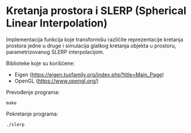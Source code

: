 # Kretanja prostora i SLERP (Spherical Linear Interpolation)
Implementacija funkcija koje transformišu različite reprezentacije kretanja prostora 
jedne u druge i simulacija glatkog kretanja objekta u prostoru, parametrizovanog SLERP interpolacijom. 

Biblioteke koje su korišćene:
  - Eigen  (https://eigen.tuxfamily.org/index.php?title=Main_Page)
  - OpenGL (https://www.opengl.org/)

Prevođenje programa:
```
make
```

Pokretanje programa:
```
./slerp
```
